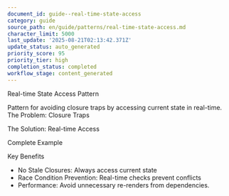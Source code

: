 ```yaml
---
document_id: guide--real-time-state-access
category: guide
source_path: en/guide/patterns/real-time-state-access.md
character_limit: 5000
last_update: '2025-08-21T02:13:42.371Z'
update_status: auto_generated
priority_score: 95
priority_tier: high
completion_status: completed
workflow_stage: content_generated
---
```

Real-time State Access Pattern

Pattern for avoiding closure traps by accessing current state in real-time. The Problem: Closure Traps

The Solution: Real-time Access

Complete Example

Key Benefits

- No Stale Closures: Always access current state
- Race Condition Prevention: Real-time checks prevent conflicts
- Performance: Avoid unnecessary re-renders from dependencies.
